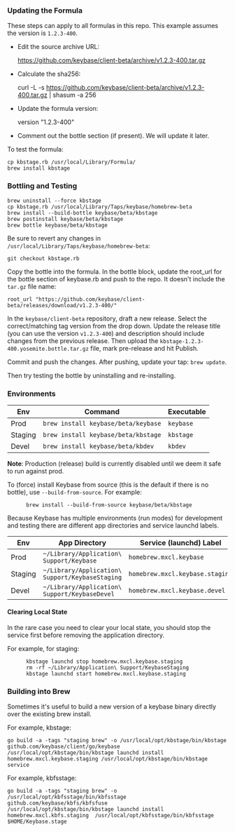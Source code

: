 ### Updating the Formula

These steps can apply to all formulas in this repo.
This example assumes the version is `1.2.3-400`.

- Edit the source archive URL:

    https://github.com/keybase/client-beta/archive/v1.2.3-400.tar.gz

- Calculate the sha256:

    curl -L -s https://github.com/keybase/client-beta/archive/v1.2.3-400.tar.gz | shasum -a 256

- Update the formula version:

    version "1.2.3-400"

- Comment out the bottle section (if present). We will update it later.

To test the formula:

    cp kbstage.rb /usr/local/Library/Formula/
    brew install kbstage

### Bottling and Testing

    brew uninstall --force kbstage
    cp kbstage.rb /usr/local/Library/Taps/keybase/homebrew-beta
    brew install --build-bottle keybase/beta/kbstage
    brew postinstall keybase/beta/kbstage
    brew bottle keybase/beta/kbstage

Be sure to revert any changes in `/usr/local/Library/Taps/keybase/homebrew-beta`:

    git checkout kbstage.rb

Copy the bottle into the formula. In the bottle block, update the root_url for the bottle section of keybase.rb and push to the repo. It doesn't include the `tar.gz` file name:

    root_url "https://github.com/keybase/client-beta/releases/download/v1.2.3-400/"

In the `keybase/client-beta` repository, draft a new release. Select the correct/matching tag version from the drop down.
Update the release title (you can use the version `v1.2.3-400`) and description should include changes from the previous release. Then upload the `kbstage-1.2.3-400.yosemite.bottle.tar.gz` file, mark pre-release and hit Publish.

Commit and push the changes. After pushing, update your tap: `brew update`.

Then try testing the bottle by uninstalling and re-installing.

### Environments

 Env     | Command                             | Executable
 ------- | ----------------------------------- | ----------
 Prod    | `brew install keybase/beta/keybase` | `keybase`  
 Staging | `brew install keybase/beta/kbstage` | `kbstage`  
 Devel   | `brew install keybase/beta/kbdev`   | `kbdev`    

**Note**: Production (release) build is currently disabled until we deem it safe to run against prod.

To (force) install Keybase from source (this is the default if there is no bottle), use `--build-from-source`. For example:

          brew install --build-from-source keybase/beta/kbstage


Because Keybase has multiple environments (run modes) for development and testing there are different app directories and service launchd labels.

 Env     | App Directory                                   | Service (launchd) Label
 ------- | ----------------------------------------------- | ----------
 Prod    | `~/Library/Application\ Support/Keybase`        | `homebrew.mxcl.keybase`  
 Staging | `~/Library/Application\ Support/KeybaseStaging` | `homebrew.mxcl.keybase.staging`  
 Devel   | `~/Library/Application\ Support/KeybaseDevel`   | `homebrew.mxcl.keybase.devel`

#### Clearing Local State

In the rare case you need to clear your local state, you should stop the service first before removing the application directory.

For example, for staging:

          kbstage launchd stop homebrew.mxcl.keybase.staging
          rm -rf ~/Library/Application\ Support/KeybaseStaging
          kbstage launchd start homebrew.mxcl.keybase.staging

### Building into Brew

Sometimes it's useful to build a new version of a keybase binary directly over
the existing brew install.

For example, kbstage:

```
go build -a -tags "staging brew" -o /usr/local/opt/kbstage/bin/kbstage github.com/keybase/client/go/keybase
/usr/local/opt/kbstage/bin/kbstage launchd install homebrew.mxcl.keybase.staging /usr/local/opt/kbstage/bin/kbstage service
```

For example, kbfsstage:

```
go build -a -tags "staging brew" -o /usr/local/opt/kbfsstage/bin/kbfsstage github.com/keybase/kbfs/kbfsfuse
/usr/local/opt/kbstage/bin/kbstage launchd install homebrew.mxcl.kbfs.staging  /usr/local/opt/kbfsstage/bin/kbfsstage $HOME/Keybase.stage
```
